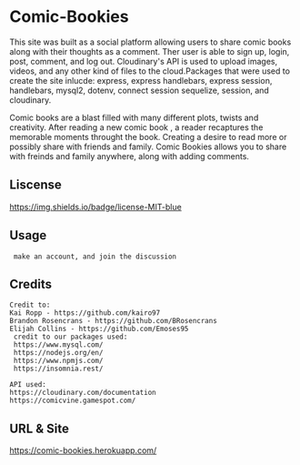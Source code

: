 # Comic-Bookies

This site was built as a social platform allowing users to share comic books along with their thoughts as a comment. Ther user is able to sign up, login, post, comment, and log out. Cloudinary's API is used to upload images, videos, and any other kind of files to the cloud.Packages that were used to create the site inlucde: express, express handlebars, express session, handlebars, mysql2, dotenv, connect session sequelize, session, and cloudinary.


 Comic books are a blast filled with many different plots, twists and creativity. After reading a new comic book , a reader recaptures the memorable moments throught the book. Creating a desire to read more or possibly share with friends and family. Comic Bookies allows you to share with freinds and family anywhere, along with adding comments. 

 ## Liscense
 https://img.shields.io/badge/license-MIT-blue

## Usage
     make an account, and join the discussion

## Credits
    Credit to:
    Kai Ropp - https://github.com/kairo97
    Brandon Rosencrans - https://github.com/BRosencrans
    Elijah Collins - https://github.com/Emoses95
     credit to our packages used:
     https://www.mysql.com/
     https://nodejs.org/en/
     https://www.npmjs.com/
     https://insomnia.rest/

    API used:
    https://cloudinary.com/documentation
    https://comicvine.gamespot.com/

## URL & Site 

https://comic-bookies.herokuapp.com/


